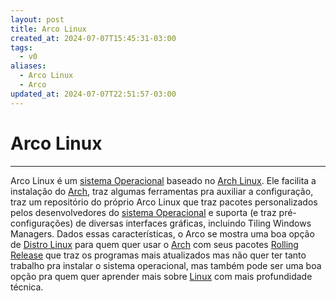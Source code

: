 ```yaml
---
layout: post
title: Arco Linux
created_at: 2024-07-07T15:45:31-03:00
tags:
  - v0
aliases:
  - Arco Linux
  - Arco
updated_at: 2024-07-07T22:51:57-03:00
---
```

# Arco Linux
----

Arco Linux é um [sistema Operacional](api/2024/06/2024-06-30-Sistema_Operacional.md) baseado no [Arch Linux](api/2024/06/2024-06-30-Arch_Linux.md). Ele facilita a instalação do [Arch](api/2024/06/2024-06-30-Arch_Linux.md), traz algumas ferramentas pra auxiliar a configuração, traz um repositório do próprio Arco Linux que traz pacotes personalizados pelos desenvolvedores do [sistema Operacional](api/2024/06/2024-06-30-Sistema_Operacional.md) e suporta (e traz pré-configurações) de diversas interfaces gráficas, incluindo Tiling Windows Managers. Dados essas características, o Arco se mostra uma boa opção de [Distro Linux](api/2024/06/2024-06-30-Distro_Linux.md) para quem quer usar o [Arch](api/2024/06/2024-06-30-Arch_Linux.md) com seus pacotes [Rolling Release](_insight/2024/07/2024-07-07-Rolling_Release.md) que traz os programas mais atualizados mas não quer ter tanto trabalho pra instalar o sistema operacional, mas também pode ser uma boa opção pra quem quer aprender mais sobre [Linux](api/2024/06/2024-06-30-Linux.md) com mais profundidade técnica.